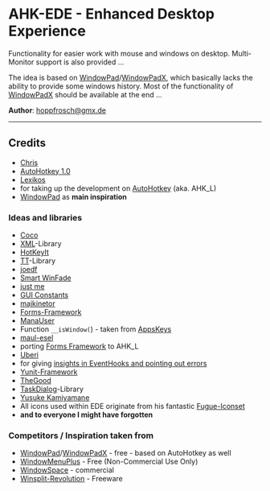 # AHK-EDE - Enhanced Desktop Experience


Functionality for easier work with mouse and windows on desktop. Multi-Monitor support is also provided ...

The idea is based on [WindowPad](http://http://www.autohotkey.com/board/topic/19990-windowpad-window-moving-tool)/[WindowPadX](https://github.com/hoppfrosch/WindowPadX), which basically lacks the ability to provide some windows history. Most of the functionality of [WindowPadX](https://github.com/hoppfrosch/WindowPadX) should be available at the end ...

**Author**: [hoppfrosch@gmx.de](mailto:hoppfrosch@gmx.de)

----------
## Credits

- [Chris](http://www.autohotkey.com/board/user/2-chris/)
 - [AutoHotkey 1.0](http://www.autohotkey.com/)
- [Lexikos](http://www.autohotkey.com/board/user/2446-lexikos/)
 - for taking up the development on [AutoHotkey](http://l.autohotkey.net/) (aka. AHK_L)
 - [WindowPad](http://http://www.autohotkey.com/board/topic/19990-windowpad-window-moving-tool) as **main inspiration**
 

### Ideas and libraries
- [Coco](https://gist.github.com/cocobelgica)
 - [XML](https://gist.github.com/cocobelgica/4576128)-Library 
- [HotKeyIt](http://www.autohotkey.com/board/user/6031-hotkeyit/)
 - [TT](http://www.autohotkey.com/board/topic/60605-ahl-lv2-tt-full-blown-tooltip-library/)-Library 
- [joedf](http://ahkscript.org/boards/memberlist.php?mode=viewprofile&u=55)
 - [Smart WinFade](http://ahkscript.org/boards/viewtopic.php?f=6&t=512)
- [just me](https://github.com/AHK-just-me)
 - [GUI Constants](https://github.com/AHK-just-me/AHK_Gui_Constants)
- [majkinetor](http://www.autohotkey.com/board/user/1763-majkinetor/)
 - [Forms-Framework](https://github.com/maul-esel/FormsFramework)
- [ManaUser](http://www.autohotkey.com/board/user/3558-manauser/)
 - Function `__isWindow(`) - taken from [AppsKeys](http://www.autohotkey.com/board/topic/25393-appskeys-a-suite-of-simple-utility-hotkeys/)
- [maul-esel](https://github.com/maul-esel)
 - porting [Forms Framework](https://github.com/maul-esel/FormsFramework) to AHK_L
- [Uberi](http://www.autohotkey.com/board/user/12435-uberi/) 
 - for giving [insights in EventHooks and pointing out errors](https://github.com/Uberi/Yunit/issues/5)
 - [Yunit-Framework](https://github.com/Uberi/Yunit)
- [TheGood](http://www.autohotkey.com/board/user/3956-thegood/)
 - [TaskDialog](http://www.autohotkey.com/board/topic/54555-taskdialog-stdlib-compatible/)-Library
- [Yusuke Kamiyamane](http://p.yusukekamiyamane.com/)
 - All icons used within EDE originate from his fantastic [Fugue-Iconset](http://p.yusukekamiyamane.com/)
- **and to everyone I might have forgotten** 

### Competitors / Inspiration taken from ###

- [WindowPad](http://http://www.autohotkey.com/board/topic/19990-windowpad-window-moving-tool)/[WindowPadX](https://github.com/hoppfrosch/WindowPadX) - free - based on AutoHotkey as well
- [WindowMenuPlus](http://www.moo0.com/?top=http://www.moo0.com/software/WindowMenuPlus/) - Free (Non-Commercial Use Only)  
- [WindowSpace](http://www.ntwind.com/software/windowspace.html) - commercial
- [Winsplit-Revolution](http://winsplit-revolution.com/) - Freeware
